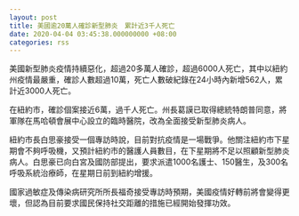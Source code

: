 ```yaml
---
layout: post
title: 美國逾20萬人確診新型肺炎　累計近3千人死亡
date: 2020-04-04 03:45:38.000000000 +08:00
categories: rss
---
```


美國新型肺炎疫情持續惡化，超過20多萬人確診，超過6000人死亡，其中以紐約州疫情最嚴重，確診人數超過10萬，死亡人數破紀錄在24小時內新增562人，累計近3000人死亡。

在紐約市，確診個案接近6萬，過千人死亡。州長葛謨已取得總統特朗普同意，將軍隊在馬哈頓會展中心設立的臨時醫院，改為全面接受新型肺炎病人。

紐約市長白思豪接受一個專訪時說，目前對抗疫情是一場戰爭。他關注紐約市下星期會不夠呼吸機，又預計紐約市的醫護人員數目，在下星期將不足以照顧新型肺炎病人。白思豪已向白宮及國防部提出，要求派遣1000名護士、150醫生，及300名呼吸系統治療師，在星期日前到紐約增援。

國家過敏症及傳染病研究所所長福奇接受專訪時預期，美國疫情好轉前將會變得更壞，但認為目前要求國民保持社交距離的措施已經開始發揮功效。
